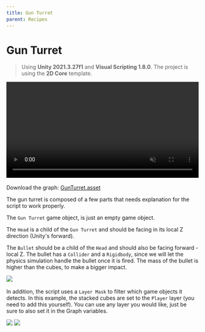 ```yaml
---
title: Gun Turret
parent: Recipes
---
```


# Gun Turret

> Using **Unity 2021.3.27f1** and **Visual Scripting 1.8.0**. The project is using the **2D Core** template.

<video autoplay loop muted playsinline controls style="width: 100%;">
	<source src="./demo.mp4" type="video/mp4">
</video>

Download the graph: [GunTurret.asset](./GunTurret.asset)

The gun turret is composed of a few parts that needs explanation for the script to work properly. 

The `Gun Turret` game object, is just an empty game object. 

The `Head` is a child of the `Gun Turret` and should be facing in its local Z direction (Unity's forward). 

The `Bullet` should be a child of the `Head` and should also be facing forward - local Z. The bullet has a `Collider` and a `Rigidbody`, since we will let the physics simulation handle the bullet once it is fired. The mass of the bullet is higher than the cubes, to make a bigger impact.

<img src="scene-1x.webp" srcset="scene-1x.webp 1x, scene-2x.webp 2x">

In addition, the script uses a `Layer Mask` to filter which game objects it detects. In this example, the stacked cubes are set to the `Player` layer (you need to add this yourself). You can use any layer you would like, just be sure to also set it in the Graph variables.

<img src="variables-1x.webp" srcset="variables-1x.webp 1x, variables-2x.webp 2x">

<img src="graph-1x.webp" srcset="graph-1x.webp 1x, graph-2x.webp 2x">
